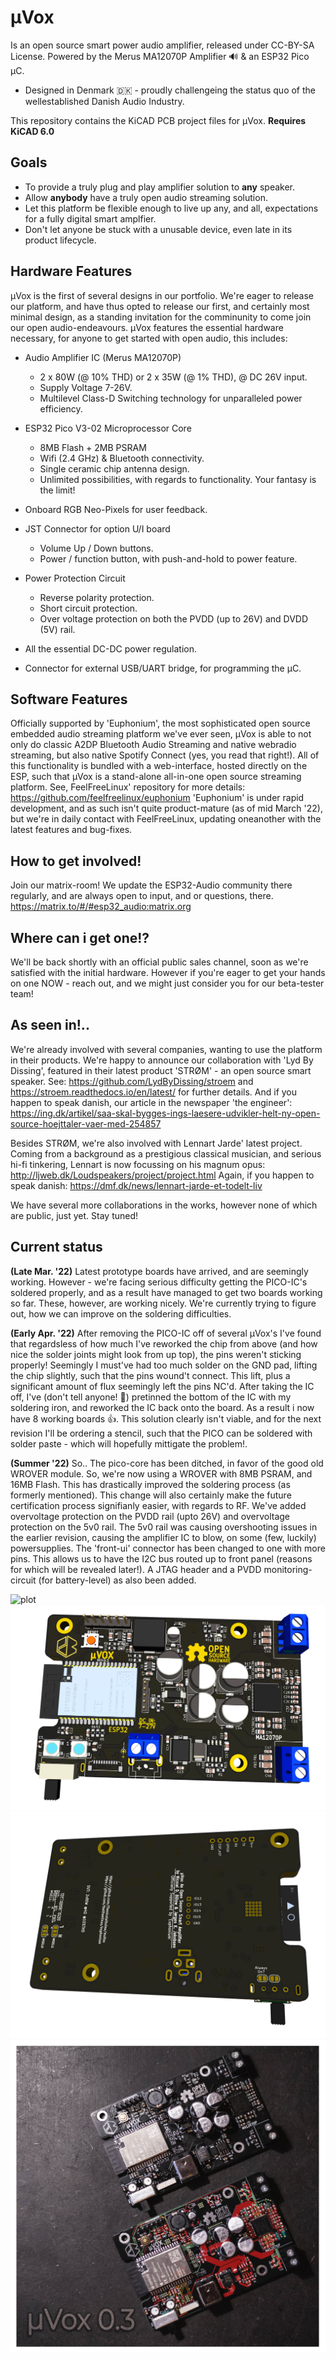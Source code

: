 # µVox

Is an open source smart power audio amplifier, released under CC-BY-SA License.
Powered by the Merus MA12070P Amplifier 🔊 & an ESP32 Pico µC. 

- Designed in Denmark 🇩🇰 - proudly challengeing the status quo of the wellestablished Danish Audio Industry. 

This repository contains the KiCAD PCB project files for µVox. **Requires KiCAD 6.0**

## Goals

- To provide a truly plug and play amplifier solution to **any** speaker. 
- Allow **anybody** have a truly open audio streaming solution.
- Let this platform be flexible enough to live up any, and all, expectations for a fully digital smart amplfier. 
- Don't let anyone be stuck with a unusable device, even late in its product lifecycle.  

## Hardware Features

µVox is the first of several designs in our portfolio. We're eager to release our platform, and have thus opted to release our first, and certainly most minimal design, as a standing invitation for the comminunity to come join our open audio-endeavours.
µVox features the essential hardware necessary, for anyone to get started with open audio, this includes: 

- Audio Amplifier IC (Merus MA12070P)
  - 2 x 80W (@ 10% THD) or 2 x 35W (@ 1% THD), @ DC 26V input.
  - Supply Voltage 7-26V.
  - Multilevel Class-D Switching technology for unparalleled power efficiency.
    
- ESP32 Pico V3-02 Microprocessor Core
  - 8MB Flash + 2MB PSRAM
  - Wifi (2.4 GHz) & Bluetooth connectivity.
  - Single ceramic chip antenna design. 
  - Unlimited possibilities, with regards to functionality. Your fantasy is the limit!

- Onboard RGB Neo-Pixels for user feedback.

- JST Connector for option U/I board
  - Volume Up / Down buttons. 
  - Power / function button, with push-and-hold to power feature.

- Power Protection Circuit
  - Reverse polarity protection.
  - Short circuit protection.
  - Over voltage protection on both the PVDD (up to 26V) and DVDD (5V) rail.

- All the essential DC-DC power regulation.

- Connector for external USB/UART bridge, for programming the µC. 


## Software Features

Officially supported by 'Euphonium', the most sophisticated open source embedded audio streaming platform we've ever seen, µVox is able to not only do classic A2DP Bluetooth Audio Streaming and native webradio streaming, but also native Spotify Connect (yes, you read that right!). All of this functionality is bundled with a web-interface, hosted directly on the ESP, such that µVox is a stand-alone all-in-one open source streaming platform. 
See, FeelFreeLinux' repository for more details: https://github.com/feelfreelinux/euphonium
'Euphonium' is under rapid development, and as such isn't quite product-mature (as of mid March '22), but we're in daily contact with FeelFreeLinux, updating oneanother with the latest features and bug-fixes.

## How to get involved!

Join our matrix-room! We update the ESP32-Audio community there regularly, and are always open to input, and or questions, there. 
https://matrix.to/#/#esp32_audio:matrix.org

## Where can i get one!?

We'll be back shortly with an official public sales channel, soon as we're satisfied with the initial hardware. 
However if you're eager to get your hands on one NOW - reach out, and we might just consider you for our beta-tester team!

## As seen in!.. 

We're already involved with several companies, wanting to use the platform in their products.
We're happy to announce our collaboration with 'Lyd By Dissing', featured in their latest product 'STRØM' - an open source smart speaker. 
See: https://github.com/LydByDissing/stroem and https://stroem.readthedocs.io/en/latest/ for further details. 
And if you happen to speak danish, our article in the newspaper 'the engineer': https://ing.dk/artikel/saa-skal-bygges-ings-laesere-udvikler-helt-ny-open-source-hoejttaler-vaer-med-254857

Besides STRØM, we're also involved with Lennart Jarde' latest project. 
Coming from a background as a prestigious classical musician, and serious hi-fi tinkering, Lennart is now focussing on his magnum opus: 
http://ljweb.dk/Loudspeakers/project/project.html
Again, if you happen to speak danish: https://dmf.dk/news/lennart-jarde-et-todelt-liv

We have several more collaborations in the works, however none of which are public, just yet. Stay tuned!

## Current status
**(Late Mar. '22)**
Latest prototype boards have arrived, and are seemingly working. However - we're facing serious difficulty getting the PICO-IC's soldered properly, and as a result have managed to get two boards working so far. These, however, are working nicely. We're currently trying to figure out, how we can improve on the soldering difficulties. 

**(Early Apr. '22)**
After removing the PICO-IC off of several µVox's I've found that regardsless of how much I've reworked the chip from above (and how nice the solder joints might look from up top), the pins weren't sticking properly! Seemingly I must've had too much solder on the GND pad, lifting the chip slightly, such that the pins wound't connect. This lift, plus a significant amount of flux seemingly left the pins NC'd. After taking the IC off, I've (don't tell anyone! 😬) pretinned the bottom of the IC with my soldering iron, and reworked the IC back onto the board. As a result i now have 8 working boards 👍.
This solution clearly isn't viable, and for the next revision I'll be ordering a stencil, such that the PICO can be soldered with solder paste - which will hopefully mittigate the problem!. 

**(Summer '22)**
So.. The pico-core has been ditched, in favor of the good old WROVER module. So, we're now using a WROVER with 8MB PSRAM, and 16MB Flash. This has drastically improved the soldering process (as formerly mentioned). This change will also certainly make the future certification process signifianly easier, with regards to RF. 
We've added overvoltage protection on the PVDD rail (upto 26V) and overvoltage protection on the 5v0 rail. The 5v0 rail was causing overshooting issues in the earlier revision, causing the amplifier IC to blow, on some (few, luckily) powersupplies. The 'front-ui' connector has been changed to one with more pins. This allows us to have the I2C bus routed up to front panel (reasons for which will be revealed later!). A JTAG header and a PVDD monitoring-circuit (for battery-level) as also been added.

![plot](./Renders/muvox_kicad_overlay.jpg)
![plot](./Renders/muvox_wip_front.png)
![plot](./Renders/muvox_wip_back.png)
![plot](./Renders/PCB_IRL.jpg)
